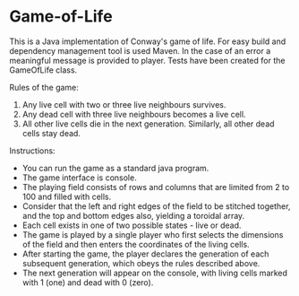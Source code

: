# Game-of-Life

This is a Java implementation of Conway's game of life. For easy build and dependency management tool is used Maven. 
In the case of an error a meaningful message is provided to player.
Tests have been created for the GameOfLife class.

Rules of the game:
1. Any live cell with two or three live neighbours survives.
2. Any dead cell with three live neighbours becomes a live cell.
3. All other live cells die in the next generation. Similarly, all other dead cells stay dead.


Instructions:
- You can run the game as a standard java program.
- The game interface is console.
- The playing field consists of rows and columns that are limited from 2 to 100 and filled with cells. 
- Consider that the left and right edges of the field to be stitched together, and the top and bottom edges also, yielding a toroidal array.  
- Each cell exists in one of two possible states - live or dead.
- The game is played by a single player who first selects the dimensions of the field and then enters the coordinates of the living cells.
- After starting the game, the player declares the generation of each subsequent generation, which obeys the rules described above.
- The next generation will appear on the console, with living cells marked with 1 (one) and dead with 0 (zero).

